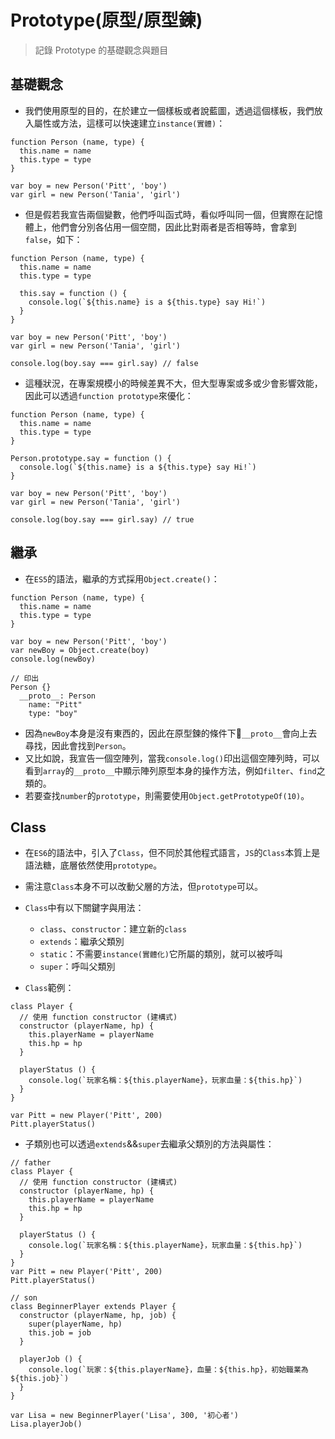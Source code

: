 # Prototype(原型/原型鍊)

> 記錄 Prototype 的基礎觀念與題目

## 基礎觀念
* 我們使用原型的目的，在於建立一個樣板或者說藍圖，透過這個樣板，我們放入屬性或方法，這樣可以快速建立`instance(實體)`：

```
function Person (name, type) {
  this.name = name
  this.type = type
}

var boy = new Person('Pitt', 'boy')
var girl = new Person('Tania', 'girl')
```

* 但是假若我宣告兩個變數，他們呼叫函式時，看似呼叫同一個，但實際在記憶體上，他們會分別各佔用一個空間，因此比對兩者是否相等時，會拿到`false`，如下：

```
function Person (name, type) {
  this.name = name
  this.type = type

  this.say = function () {
    console.log(`${this.name} is a ${this.type} say Hi!`)
  }
}

var boy = new Person('Pitt', 'boy')
var girl = new Person('Tania', 'girl')

console.log(boy.say === girl.say) // false
```

* 這種狀況，在專案規模小的時候差異不大，但大型專案或多或少會影響效能，因此可以透過`function prototype`來優化：

```
function Person (name, type) {
  this.name = name
  this.type = type
}

Person.prototype.say = function () {
  console.log(`${this.name} is a ${this.type} say Hi!`)
}

var boy = new Person('Pitt', 'boy')
var girl = new Person('Tania', 'girl')

console.log(boy.say === girl.say) // true
```

## 繼承
* 在`ES5`的語法，繼承的方式採用`Object.create()`：

```
function Person (name, type) {
  this.name = name
  this.type = type
}

var boy = new Person('Pitt', 'boy')
var newBoy = Object.create(boy)
console.log(newBoy)

// 印出
Person {}
  __proto__: Person
    name: "Pitt"
    type: "boy"
```
* 因為`newBoy`本身是沒有東西的，因此在原型鍊的條件下`__proto__`會向上去尋找，因此會找到`Person`。
* 又比如說，我宣告一個空陣列，當我`console.log()`印出這個空陣列時，可以看到`array`的`__proto__`中顯示陣列原型本身的操作方法，例如`filter`、`find`之類的。
* 若要查找`number`的`prototype`，則需要使用`Object.getPrototypeOf(10)`。

## Class
* 在`ES6`的語法中，引入了`Class`，但不同於其他程式語言，`JS`的`Class`本質上是語法糖，底層依然使用`prototype`。
* 需注意`Class`本身不可以改動父層的方法，但`prototype`可以。
* `Class`中有以下關鍵字與用法：
  - `class`、`constructor`：建立新的`class`
  - `extends`：繼承父類別
  - `static`：不需要`instance(實體化)`它所屬的類別，就可以被呼叫
  - `super`：呼叫父類別

* `Class`範例：

```
class Player {
  // 使用 function constructor (建構式)
  constructor (playerName, hp) {
    this.playerName = playerName
    this.hp = hp
  }

  playerStatus () {
    console.log(`玩家名稱：${this.playerName}，玩家血量：${this.hp}`)
  }
}

var Pitt = new Player('Pitt', 200)
Pitt.playerStatus()
```

* 子類別也可以透過`extends`&&`super`去繼承父類別的方法與屬性：

```
// father
class Player {
  // 使用 function constructor (建構式)
  constructor (playerName, hp) {
    this.playerName = playerName
    this.hp = hp
  }

  playerStatus () {
    console.log(`玩家名稱：${this.playerName}，玩家血量：${this.hp}`)
  }
}
var Pitt = new Player('Pitt', 200)
Pitt.playerStatus()

// son
class BeginnerPlayer extends Player {
  constructor (playerName, hp, job) {
    super(playerName, hp)
    this.job = job
  }

  playerJob () {
    console.log(`玩家：${this.playerName}，血量：${this.hp}，初始職業為${this.job}`)
  }
}

var Lisa = new BeginnerPlayer('Lisa', 300, '初心者')
Lisa.playerJob()
```